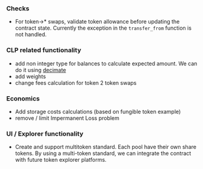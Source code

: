 ### Checks

+ For token->* swaps, validate token allowance before updating the contract state.
  Currently the exception in the `transfer_from` function is not handled.

### CLP related functionality

+ add non integer type for balances to calculate expected amount. We can do it using [decimate](https://crates.io/crates/decimate)
+ add weights
+ change fees calculation for token 2 token swaps

### Economics

+ Add storage costs calculations (based on fungible token example)
+ remove / limit Impermanent Loss problem

### UI / Explorer functionality

+ Create and support multitoken standard. Each pool have their own share tokens. By using a multi-token standard, we can integrate the contract with future token explorer platforms.
